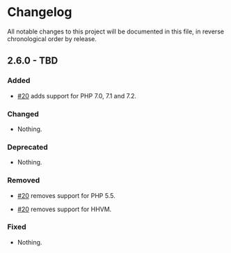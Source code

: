 # Changelog

All notable changes to this project will be documented in this file, in reverse chronological order by release.

## 2.6.0 - TBD

### Added

- [#20](https://github.com/zendframework/zend-version/pull/20) adds support for PHP 7.0, 7.1 and 7.2.

### Changed

- Nothing.

### Deprecated

- Nothing.

### Removed

- [#20](https://github.com/zendframework/zend-version/pull/20) removes support for PHP 5.5.

- [#20](https://github.com/zendframework/zend-version/pull/20) removes support for HHVM.

### Fixed

- Nothing.
